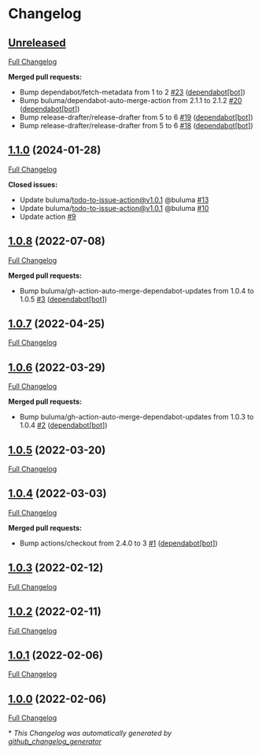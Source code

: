 # Changelog

## [Unreleased](https://github.com/buluma/ansible-role-test_connection/tree/HEAD)

[Full Changelog](https://github.com/buluma/ansible-role-test_connection/compare/1.1.0...HEAD)

**Merged pull requests:**

- Bump dependabot/fetch-metadata from 1 to 2 [\#23](https://github.com/buluma/ansible-role-test_connection/pull/23) ([dependabot[bot]](https://github.com/apps/dependabot))
- Bump buluma/dependabot-auto-merge-action from 2.1.1 to 2.1.2 [\#20](https://github.com/buluma/ansible-role-test_connection/pull/20) ([dependabot[bot]](https://github.com/apps/dependabot))
- Bump release-drafter/release-drafter from 5 to 6 [\#19](https://github.com/buluma/ansible-role-test_connection/pull/19) ([dependabot[bot]](https://github.com/apps/dependabot))
- Bump release-drafter/release-drafter from 5 to 6 [\#18](https://github.com/buluma/ansible-role-test_connection/pull/18) ([dependabot[bot]](https://github.com/apps/dependabot))

## [1.1.0](https://github.com/buluma/ansible-role-test_connection/tree/1.1.0) (2024-01-28)

[Full Changelog](https://github.com/buluma/ansible-role-test_connection/compare/1.0.8...1.1.0)

**Closed issues:**

- Update buluma/todo-to-issue-action@v1.0.1 @buluma [\#13](https://github.com/buluma/ansible-role-test_connection/issues/13)
- Update buluma/todo-to-issue-action@v1.0.1 @buluma [\#10](https://github.com/buluma/ansible-role-test_connection/issues/10)
- Update action [\#9](https://github.com/buluma/ansible-role-test_connection/issues/9)

## [1.0.8](https://github.com/buluma/ansible-role-test_connection/tree/1.0.8) (2022-07-08)

[Full Changelog](https://github.com/buluma/ansible-role-test_connection/compare/1.0.7...1.0.8)

**Merged pull requests:**

- Bump buluma/gh-action-auto-merge-dependabot-updates from 1.0.4 to 1.0.5 [\#3](https://github.com/buluma/ansible-role-test_connection/pull/3) ([dependabot[bot]](https://github.com/apps/dependabot))

## [1.0.7](https://github.com/buluma/ansible-role-test_connection/tree/1.0.7) (2022-04-25)

[Full Changelog](https://github.com/buluma/ansible-role-test_connection/compare/1.0.6...1.0.7)

## [1.0.6](https://github.com/buluma/ansible-role-test_connection/tree/1.0.6) (2022-03-29)

[Full Changelog](https://github.com/buluma/ansible-role-test_connection/compare/1.0.5...1.0.6)

**Merged pull requests:**

- Bump buluma/gh-action-auto-merge-dependabot-updates from 1.0.3 to 1.0.4 [\#2](https://github.com/buluma/ansible-role-test_connection/pull/2) ([dependabot[bot]](https://github.com/apps/dependabot))

## [1.0.5](https://github.com/buluma/ansible-role-test_connection/tree/1.0.5) (2022-03-20)

[Full Changelog](https://github.com/buluma/ansible-role-test_connection/compare/1.0.4...1.0.5)

## [1.0.4](https://github.com/buluma/ansible-role-test_connection/tree/1.0.4) (2022-03-03)

[Full Changelog](https://github.com/buluma/ansible-role-test_connection/compare/1.0.3...1.0.4)

**Merged pull requests:**

- Bump actions/checkout from 2.4.0 to 3 [\#1](https://github.com/buluma/ansible-role-test_connection/pull/1) ([dependabot[bot]](https://github.com/apps/dependabot))

## [1.0.3](https://github.com/buluma/ansible-role-test_connection/tree/1.0.3) (2022-02-12)

[Full Changelog](https://github.com/buluma/ansible-role-test_connection/compare/1.0.2...1.0.3)

## [1.0.2](https://github.com/buluma/ansible-role-test_connection/tree/1.0.2) (2022-02-11)

[Full Changelog](https://github.com/buluma/ansible-role-test_connection/compare/1.0.1...1.0.2)

## [1.0.1](https://github.com/buluma/ansible-role-test_connection/tree/1.0.1) (2022-02-06)

[Full Changelog](https://github.com/buluma/ansible-role-test_connection/compare/1.0.0...1.0.1)

## [1.0.0](https://github.com/buluma/ansible-role-test_connection/tree/1.0.0) (2022-02-06)

[Full Changelog](https://github.com/buluma/ansible-role-test_connection/compare/9fbfbcfd664ce369036371af8ac5757f5c731d55...1.0.0)



\* *This Changelog was automatically generated by [github_changelog_generator](https://github.com/github-changelog-generator/github-changelog-generator)*

